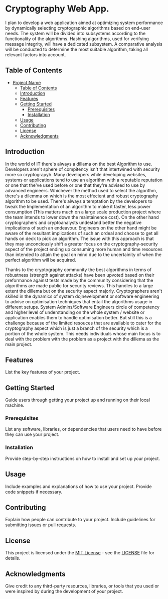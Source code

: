 # Cryptography Web App.

I plan to develop a web application aimed at optimizing system performance by dynamically selecting cryptographic algorithms based on end-user needs. The system will be divided into subsystems according to the functionality of the algorithms. Hashing algorithms, used for verifying message integrity, will have a dedicated subsystem. A comparative analysis will be conducted to determine the most suitable algorithm, taking all relevant factors into account.

## Table of Contents

- [Project Name](#project-name)
  - [Table of Contents](#table-of-contents)
  - [Introduction](#introduction)
  - [Features](#features)
  - [Getting Started](#getting-started)
    - [Prerequisites](#prerequisites)
    - [Installation](#installation)
  - [Usage](#usage)
  - [Contributing](#contributing)
  - [License](#license)
  - [Acknowledgments](#acknowledgments)

## Introduction

In the world of IT there's always a dillama on the best Algorithm to use. Developers aren't sphere of compitency isn't that intertwined with security more so cryptograpyh. Many developers while 
developing websites, systems or applications tend to use an  algorithm with a reputable reputation or one that the've used before or one that they're advised to use by advanced engineers.
Whichever the method used to select the algorithm, there's a dilemma on which is the most effecient and robust cryptography algorithm to be used. There's always a temptation by the developers 
to tweak the Implementation of an algorithm to make it faster, less power consumption (This matters much on a large scale production project where the team intends to lower down the maintainence 
cost). On the other hand cryptographers and cryptoanalysts undestand better the negative implications of such an endeavour. Engineers on the other hand might be aware of the resultant implications
of such an ordeal and choose to get all hands on deck to pick an algorithm. The issue with this approach is that they may unconciously shift a greater focus on the cryptography-security aspect of
the project ending up consuming more human and time resources than intended to attain the goal on mind due to the uncertainity of when the perfect algorithm will be acquired.

Thanks to the cryptography community the best algorithms in terms of robustness (strength against attacks) have been upvoted based on their preformance against tests made by the community
considering that the algorithms are made public for security reviews. This handles to a large extent the dillema but on the security aspect majorly. Cryptographers aren't skilled  in the
dynamics of system dojnevelopment or software engineering to advise on optimisation techniques that entail the algorithms usage in different setups. System Admins/Software Engineers circle of
competency and higher level of understanding on the whole system / website or application enables them to handle optimisation better. But still this is a challenge because of the limited resouces
that are available to cater for the cryptography aspect which is just a branch of the security which is a portion of the whole system. This needs individuals whose main focus is to deal with
the problem with the problem as a project with the dillema as the main project.

## Features

List the key features of your project.

## Getting Started

Guide users through getting your project up and running on their local machine.

### Prerequisites

List any software, libraries, or dependencies that users need to have before they can use your project.

### Installation

Provide step-by-step instructions on how to install and set up your project.

## Usage

Include examples and explanations of how to use your project. Provide code snippets if necessary.

## Contributing

Explain how people can contribute to your project. Include guidelines for submitting issues or pull requests.

## License

This project is licensed under the [MIT License](LICENSE) - see the [LICENSE](LICENSE) file for details.

## Acknowledgments

Give credit to any third-party resources, libraries, or tools that you used or were inspired by during the development of your project.